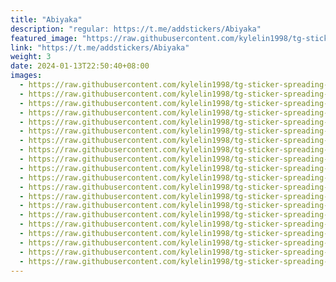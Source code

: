 ```yaml
---
title: "Abiyaka"
description: "regular: https://t.me/addstickers/Abiyaka"
featured_image: "https://raw.githubusercontent.com/kylelin1998/tg-sticker-spreading-worldwide-images/main/img/e2d1867a-52bc-45bc-b3c0-bad54633b59c.jpg"
link: "https://t.me/addstickers/Abiyaka"
weight: 3
date: 2024-01-13T22:50:40+08:00
images:
  - https://raw.githubusercontent.com/kylelin1998/tg-sticker-spreading-worldwide-images/main/img/e2d1867a-52bc-45bc-b3c0-bad54633b59c.jpg
  - https://raw.githubusercontent.com/kylelin1998/tg-sticker-spreading-worldwide-images/main/img/2e551456-3288-48c9-9633-8140dad04df8.jpg
  - https://raw.githubusercontent.com/kylelin1998/tg-sticker-spreading-worldwide-images/main/img/21430932-b0b5-4b2d-aca7-cd677b715097.jpg
  - https://raw.githubusercontent.com/kylelin1998/tg-sticker-spreading-worldwide-images/main/img/a616c2d1-2aef-4fed-9582-a0d5565e5afe.jpg
  - https://raw.githubusercontent.com/kylelin1998/tg-sticker-spreading-worldwide-images/main/img/a0e01e1f-9e22-4dd1-bc4d-af2acd757169.jpg
  - https://raw.githubusercontent.com/kylelin1998/tg-sticker-spreading-worldwide-images/main/img/f01cbb1e-ce6d-410e-ae95-835cd5f80259.jpg
  - https://raw.githubusercontent.com/kylelin1998/tg-sticker-spreading-worldwide-images/main/img/dccedb97-94e0-4b5b-b8b9-8c38291981bc.jpg
  - https://raw.githubusercontent.com/kylelin1998/tg-sticker-spreading-worldwide-images/main/img/eadb5162-8432-4484-967c-1c2b8a33fcf6.jpg
  - https://raw.githubusercontent.com/kylelin1998/tg-sticker-spreading-worldwide-images/main/img/b98925ba-e7dd-489f-a716-177aafbcc4dd.jpg
  - https://raw.githubusercontent.com/kylelin1998/tg-sticker-spreading-worldwide-images/main/img/20c0af5f-a36a-438e-a83c-2fdc5af09957.jpg
  - https://raw.githubusercontent.com/kylelin1998/tg-sticker-spreading-worldwide-images/main/img/97e046ac-d29b-4694-bbf5-1f801fa70480.jpg
  - https://raw.githubusercontent.com/kylelin1998/tg-sticker-spreading-worldwide-images/main/img/1bbea3ff-a3ca-4690-84af-e9b31fbddafe.jpg
  - https://raw.githubusercontent.com/kylelin1998/tg-sticker-spreading-worldwide-images/main/img/799dc5e4-028d-41d1-8ae6-70e076a28fc1.jpg
  - https://raw.githubusercontent.com/kylelin1998/tg-sticker-spreading-worldwide-images/main/img/bdaab67f-a720-41b1-b548-9196bde87f91.jpg
  - https://raw.githubusercontent.com/kylelin1998/tg-sticker-spreading-worldwide-images/main/img/58c53baa-0fcb-417c-aaee-8d80080ccdec.jpg
  - https://raw.githubusercontent.com/kylelin1998/tg-sticker-spreading-worldwide-images/main/img/979df4ce-3b80-4479-8cb9-8e2553336f26.jpg
  - https://raw.githubusercontent.com/kylelin1998/tg-sticker-spreading-worldwide-images/main/img/0796c20e-9c57-4b1e-a9c0-8a87e39a47b3.jpg
  - https://raw.githubusercontent.com/kylelin1998/tg-sticker-spreading-worldwide-images/main/img/a500ebc4-7bf3-41c1-857e-233177da31a5.jpg
  - https://raw.githubusercontent.com/kylelin1998/tg-sticker-spreading-worldwide-images/main/img/3385eb07-577c-4853-8eca-5521fbf87053.jpg
  - https://raw.githubusercontent.com/kylelin1998/tg-sticker-spreading-worldwide-images/main/img/fa179d4a-a6d1-432e-a7f1-445ef5904c7a.jpg
---
```

